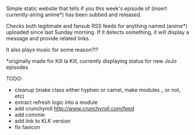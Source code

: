 Simple static website that tells if you this week's episode of (insert currently-airing anime*) has been subbed and released.

Checks both legitimate and fansub RSS feeds for anything named (anime*) uploaded since last Sunday morning. If it detects something, it will display a message and provide related links.

It also plays music for some reason?!?

*originally made for Kill la Kill, currently displaying status for new JoJo episodes



TODO:

- cleanup (make class either hyphen or camel, make modules _ or not, etc)
- extract refresh logic into a module
- add crunchyroll http://www.crunchyroll.com/feed
- add commie
- add link to KLK version
- fix favicon
